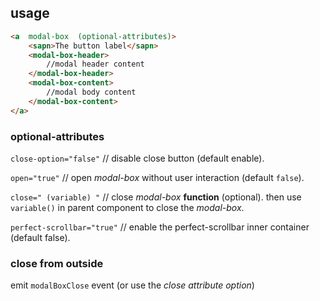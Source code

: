 ## usage
```html
<a  modal-box  (optional-attributes)>
	<sapn>The button label</sapn>
	<modal-box-header>
		//modal header content
	</modal-box-header>
	<modal-box-content>
		//modal body content
	</modal-box-content>
</a>
```

### optional-attributes
```close-option="false"``` // disable close button (default enable).

```open="true"``` // open _modal-box_ without user interaction (default `false`).

```close=" (variable) "``` // close _modal-box_ **function** (optional). then use ```variable()``` in parent component to close the _modal-box_.

```perfect-scrollbar="true"``` // enable the perfect-scrollbar inner container (default false).

### close from outside
emit ```modalBoxClose``` event (or use the _close attribute option_)
